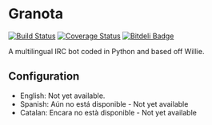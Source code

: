 # Granota

[![Build Status](https://travis-ci.org/Worldev/Granota.svg?branch=master)](https://travis-ci.org/Worldev/Granota) [![Coverage Status](https://coveralls.io/repos/Worldev/Granota/badge.svg?branch=master&service=github)](https://coveralls.io/github/Worldev/Granota?branch=master) [![Bitdeli Badge](https://d2weczhvl823v0.cloudfront.net/Worldev/granota/trend.png)](https://bitdeli.com/free "Bitdeli Badge")

A multilingual IRC bot coded in Python and based off Willie.

## Configuration

- English: Not yet available.
- Spanish: Aún no está disponible - Not yet available
- Catalan: Encara no està disponible - Not yet available

